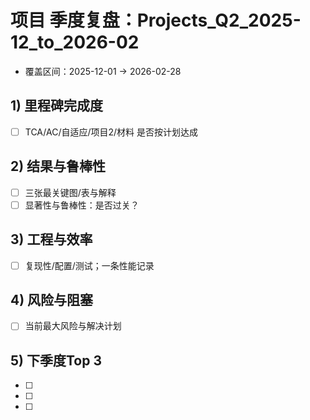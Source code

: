 # 项目 季度复盘：Projects_Q2_2025-12_to_2026-02
- 覆盖区间：2025-12-01 → 2026-02-28
## 1) 里程碑完成度
- [ ] TCA/AC/自适应/项目2/材料 是否按计划达成
## 2) 结果与鲁棒性
- [ ] 三张最关键图/表与解释
- [ ] 显著性与鲁棒性：是否过关？
## 3) 工程与效率
- [ ] 复现性/配置/测试；一条性能记录
## 4) 风险与阻塞
- [ ] 当前最大风险与解决计划
## 5) 下季度Top 3
- [ ] 
- [ ] 
- [ ] 